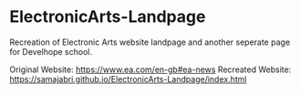 # ElectronicArts-Landpage

Recreation of Electronic Arts website landpage and another seperate page for Develhope school.

Original Website: https://www.ea.com/en-gb#ea-news
Recreated Website: https://samajabri.github.io/ElectronicArts-Landpage/index.html
